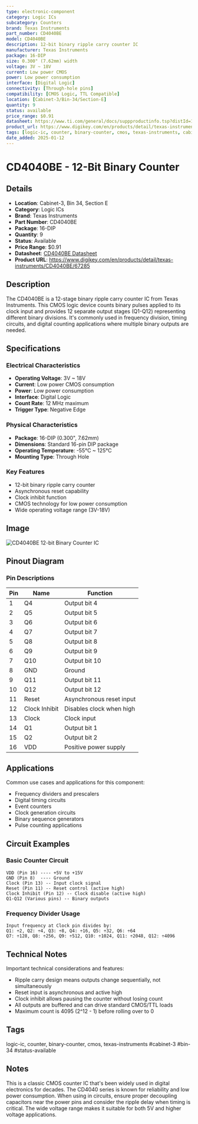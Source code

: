 ```yaml
---
type: electronic-component
category: Logic ICs
subcategory: Counters
brand: Texas Instruments
part_number: CD4040BE
model: CD4040BE
description: 12-bit binary ripple carry counter IC
manufacturer: Texas Instruments
package: 16-DIP
size: 0.300" (7.62mm) width
voltage: 3V ~ 18V
current: Low power CMOS
power: Low power consumption
interface: [Digital Logic]
connectivity: [Through-hole pins]
compatibility: [CMOS Logic, TTL Compatible]
location: [Cabinet-3/Bin-34/Section-E]
quantity: 9
status: available
price_range: $0.91
datasheet: https://www.ti.com/general/docs/suppproductinfo.tsp?distId=10&gotoUrl=https%3A%2F%2Fwww.ti.com%2Flit%2Fgpn%2Fcd4020b
product_url: https://www.digikey.com/en/products/detail/texas-instruments/CD4040BE/67285
tags: [logic-ic, counter, binary-counter, cmos, texas-instruments, cabinet-3, bin-34, status-available]
date_added: 2025-01-12
---
```


# CD4040BE - 12-Bit Binary Counter

## Details

- **Location**: Cabinet-3, Bin 34, Section E
- **Category**: Logic ICs
- **Brand**: Texas Instruments
- **Part Number**: CD4040BE
- **Package**: 16-DIP
- **Quantity**: 9
- **Status**: Available
- **Price Range**: $0.91
- **Datasheet**: [CD4040BE Datasheet](https://www.ti.com/general/docs/suppproductinfo.tsp?distId=10&gotoUrl=https%3A%2F%2Fwww.ti.com%2Flit%2Fgpn%2Fcd4020b)
- **Product URL**: https://www.digikey.com/en/products/detail/texas-instruments/CD4040BE/67285

## Description

The CD4040BE is a 12-stage binary ripple carry counter IC from Texas Instruments. This CMOS logic device counts binary pulses applied to its clock input and provides 12 separate output stages (Q1-Q12) representing different binary divisions. It's commonly used in frequency division, timing circuits, and digital counting applications where multiple binary outputs are needed.

## Specifications

### Electrical Characteristics
- **Operating Voltage**: 3V ~ 18V
- **Current**: Low power CMOS consumption
- **Power**: Low power consumption
- **Interface**: Digital Logic
- **Count Rate**: 12 MHz maximum
- **Trigger Type**: Negative Edge

### Physical Characteristics  
- **Package**: 16-DIP (0.300", 7.62mm)
- **Dimensions**: Standard 16-pin DIP package
- **Operating Temperature**: -55°C ~ 125°C
- **Mounting Type**: Through Hole

### Key Features
- 12-bit binary ripple carry counter
- Asynchronous reset capability
- Clock inhibit function
- CMOS technology for low power consumption
- Wide operating voltage range (3V-18V)

## Image

![CD4040BE 12-bit Binary Counter IC](../attachments/cd4040be-component.jpg)

## Pinout Diagram

### Pin Descriptions

| Pin | Name | Function |
|-----|------|----------|
| 1 | Q4 | Output bit 4 |
| 2 | Q5 | Output bit 5 |
| 3 | Q6 | Output bit 6 |
| 4 | Q7 | Output bit 7 |
| 5 | Q8 | Output bit 8 |
| 6 | Q9 | Output bit 9 |
| 7 | Q10 | Output bit 10 |
| 8 | GND | Ground |
| 9 | Q11 | Output bit 11 |
| 10 | Q12 | Output bit 12 |
| 11 | Reset | Asynchronous reset input |
| 12 | Clock Inhibit | Disables clock when high |
| 13 | Clock | Clock input |
| 14 | Q1 | Output bit 1 |
| 15 | Q2 | Output bit 2 |
| 16 | VDD | Positive power supply |

## Applications

Common use cases and applications for this component:
- Frequency dividers and prescalers
- Digital timing circuits
- Event counters
- Clock generation circuits
- Binary sequence generators
- Pulse counting applications

## Circuit Examples

### Basic Counter Circuit
```
VDD (Pin 16) ---- +5V to +15V
GND (Pin 8)  ---- Ground
Clock (Pin 13) -- Input clock signal
Reset (Pin 11) -- Reset control (active high)
Clock Inhibit (Pin 12) -- Clock disable (active high)
Q1-Q12 (Various pins) -- Binary outputs
```

### Frequency Divider Usage
```
Input frequency at Clock pin divides by:
Q1: ÷2, Q2: ÷4, Q3: ÷8, Q4: ÷16, Q5: ÷32, Q6: ÷64
Q7: ÷128, Q8: ÷256, Q9: ÷512, Q10: ÷1024, Q11: ÷2048, Q12: ÷4096
```

## Technical Notes

Important technical considerations and features:
- Ripple carry design means outputs change sequentially, not simultaneously
- Reset input is asynchronous and active high
- Clock inhibit allows pausing the counter without losing count
- All outputs are buffered and can drive standard CMOS/TTL loads
- Maximum count is 4095 (2^12 - 1) before rolling over to 0

## Tags

logic-ic, counter, binary-counter, cmos, texas-instruments #cabinet-3 #bin-34 #status-available

## Notes

This is a classic CMOS counter IC that's been widely used in digital electronics for decades. The CD4040 series is known for reliability and low power consumption. When using in circuits, ensure proper decoupling capacitors near the power pins and consider the ripple delay when timing is critical. The wide voltage range makes it suitable for both 5V and higher voltage applications.
